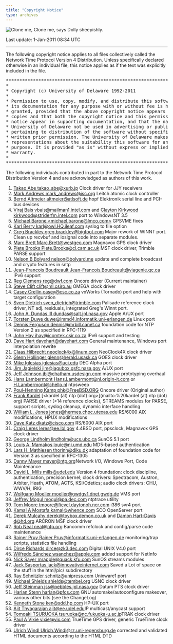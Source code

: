 ```yaml
---
title: "Copyright Notice"
type: archives
---
```


![Clone me,](/archives/pic/sheepb.jpg) Clone me, says Dolly sheepishly.

Last update: 1-Jan-2011 08:34 UTC

* * *

The following copyright notice applies to all files collectively called the Network Time Protocol Version 4 Distribution. Unless specifically declared otherwise in an individual file, this notice applies as if the text was explicitly included in the file.

<pre>***********************************************************************
*                                                                     *
* Copyright (c) University of Delaware 1992-2011                      *
*                                                                     *
* Permission to use, copy, modify, and distribute this software and   *
* its documentation for any purpose with or without fee is hereby     *
* granted, provided that the above copyright notice appears in all    *
* copies and that both the copyright notice and this permission       *
* notice appear in supporting documentation, and that the name        *
* University of Delaware not be used in advertising or publicity      *
* pertaining to distribution of the software without specific,        *
* written prior permission. The University of Delaware makes no       *
* representations about the suitability this software for any         *
* purpose. It is provided "as is" without express or implied          *
* warranty.                                                           *
*                                                                     *
***********************************************************************
</pre>

The following individuals contributed in part to the Network Time Protocol Distribution Version 4 and are acknowledged as authors of this work.

1.  [Takao Abe <takao_abe@xurb.jp>](mailto:%20takao_abe@xurb.jp) Clock driver for JJY receivers
2.  [Mark Andrews <mark_andrews@isc.org>](mailto:%20mark_andrews@isc.org) Leitch atomic clock controller
3.  [Bernd Altmeier <altmeier@atlsoft.de>](mailto:%20altmeier@atlsoft.de) hopf Elektronik serial line and PCI-bus devices
4.  [Viraj Bais <vbais@mailman1.intel.com>](mailto:%20vbais@mailman1.intel.co) and [Clayton Kirkwood <kirkwood@striderfm.intel.com>](mailto:%20kirkwood@striderfm.intel.com) port to WindowsNT 3.5
5.  [Michael Barone <michael,barone@lmco.com>](mailto:%20michael.barone@lmco.com) GPSVME fixes
6.  [Karl Berry <karl@owl.HQ.ileaf.com>](mailto:%20karl@owl.HQ.ileaf.com) syslog to file option
7.  [Greg Brackley <greg.brackley@bigfoot.com>](mailto:%20greg.brackley@bigfoot.com) Major rework of WINNT port. Clean up recvbuf and iosignal code into separate modules.
8.  [Marc Brett <Marc.Brett@westgeo.com>](mailto:%20Marc.Brett@westgeo.com) Magnavox GPS clock driver
9.  [Piete Brooks <Piete.Brooks@cl.cam.ac.uk>](mailto:%20Piete.Brooks@cl.cam.ac.uk) MSF clock driver, Trimble PARSE support
10.  [Nelson B Bolyard <nelson@bolyard.me>](mailto:%20nelson@bolyard.me) update and complete broadcast and crypto features in sntp
11.  [Jean-Francois Boudreault <Jean-Francois.Boudreault@viagenie.qc.ca>](mailto:%20Jean-Francois.Boudreault@viagenie.qc.ca) IPv6 support
12.  [Reg Clemens <reg@dwf.com>](mailto:%20reg@dwf.com) Oncore driver (Current maintainer)
13.  [Steve Clift <clift@ml.csiro.au>](mailto:%20clift@ml.csiro.au) OMEGA clock driver
14.  [Casey Crellin <casey@csc.co.za>](mailto:casey@csc.co.za) vxWorks (Tornado) port and help with target configuration
15.  [Sven Dietrich <sven_dietrich@trimble.com>](mailto:%20Sven_Dietrich@trimble.COM) Palisade reference clock driver, NT adj. residuals, integrated Greg's Winnt port.
16.  [John A. Dundas III <dundas@salt.jpl.nasa.gov>](mailto:%20dundas@salt.jpl.nasa.gov) Apple A/UX port
17.  [Torsten Duwe <duwe@immd4.informatik.uni-erlangen.de>](mailto:%20duwe@immd4.informatik.uni-erlangen.de) Linux port
18.  [Dennis Ferguson <dennis@mrbill.canet.ca>](mailto:%20dennis@mrbill.canet.ca) foundation code for NTP Version 2 as specified in RFC-1119
19.  [John Hay <jhay@icomtek.csir.co.za>](mailto:%20jhay@icomtek.csir.co.za) IPv6 support and testing
20.  [Dave Hart <davehart@davehart.com>](mailto:%20davehart@davehart.com) General maintenance, Windows port interpolation rewrite
21.  [Claas Hilbrecht <neoclock4x@linum.com>](mailto:%20neoclock4x@linum.com) NeoClock4X clock driver
22.  [Glenn Hollinger <glenn@herald.usask.ca>](mailto:%20glenn@herald.usask.ca) GOES clock driver
23.  [Mike Iglesias <iglesias@uci.edu>](mailto:%20iglesias@uci.edu) DEC Alpha port
24.  [Jim Jagielski <jim@jagubox.gsfc.nasa.gov>](mailto:%20jagubox.gsfc.nasa.gov) A/UX port
25.  [Jeff Johnson <jbj@chatham.usdesign.com>](mailto:%20jbj@chatham.usdesign.com) massive prototyping overhaul
26.  [Hans Lambermont <Hans.Lambermont@nl.origin-it.com>](mailto:Hans.Lambermont@nl.origin-it.com) or [<H.Lambermont@chello.nl>](mailto:H.Lambermont@chello.nl) ntpsweep
27.  [Poul-Henning Kamp <phk@FreeBSD.ORG>](mailto:%20phk@FreeBSD.ORG) Oncore driver (Original author)
28.  [Frank Kardel](http://www4.informatik.uni-erlangen.de/%7ekardel) [<kardel (at) ntp (dot) org>](mailto:%20kardel (at) ntp (dot) org) PARSE <GENERIC> driver (>14 reference clocks), STREAMS modules for PARSE, support scripts, syslog cleanup, dynamic interface handling
29.  [William L. Jones <jones@hermes.chpc.utexas.edu>](mailto:%20jones@hermes.chpc.utexas.edu) RS/6000 AIX modifications, HPUX modifications
30.  [Dave Katz <dkatz@cisco.com>](mailto:%20dkatz@cisco.com) RS/6000 AIX port
31.  [Craig Leres <leres@ee.lbl.gov>](mailto:%20leres@ee.lbl.gov) 4.4BSD port, ppsclock, Magnavox GPS clock driver
32.  [George Lindholm <lindholm@ucs.ubc.ca>](mailto:%20lindholm@ucs.ubc.ca) SunOS 5.1 port
33.  [Louis A. Mamakos <louie@ni.umd.edu>](mailto:%20louie@ni.umd.edu) MD5-based authentication
34.  [Lars H. Mathiesen <thorinn@diku.dk>](mailto:%20thorinn@diku.dk) adaptation of foundation code for Version 3 as specified in RFC-1305
35.  [Danny Mayer <mayer@ntp.org>](mailto:%20mayer@ntp.org)Network I/O, Windows Port, Code Maintenance
36.  [David L. Mills <mills@udel.edu>](mailto:%20mills@udel.edu) Version 4 foundation: clock discipline, authentication, precision kernel; clock drivers: Spectracom, Austron, Arbiter, Heath, ATOM, ACTS, KSI/Odetics; audio clock drivers: CHU, WWV/H, IRIG
37.  [Wolfgang Moeller <moeller@gwdgv1.dnet.gwdg.de>](mailto:%20moeller@gwdgv1.dnet.gwdg.de) VMS port
38.  [Jeffrey Mogul <mogul@pa.dec.com>](mailto:%20mogul@pa.dec.com) ntptrace utility
39.  [Tom Moore <tmoore@fievel.daytonoh.ncr.com>](mailto:%20tmoore@fievel.daytonoh.ncr.com) i386 svr4 port
40.  [Kamal A Mostafa <kamal@whence.com>](mailto:%20kamal@whence.com) SCO OpenServer port
41.  [Derek Mulcahy <derek@toybox.demon.co.uk>](mailto:%20derek@toybox.demon.co.uk) and [Damon Hart-Davis <d@hd.org>](mailto:%20d@hd.org) ARCRON MSF clock driver
42.  [Rob Neal <neal@ntp.org>](mailto:%20neal@ntp.org) Bancomm refclock and config/parse code maintenance
43.  [Rainer Pruy <Rainer.Pruy@informatik.uni-erlangen.de>](mailto:%20Rainer.Pruy@informatik.uni-erlangen.de) monitoring/trap scripts, statistics file handling
44.  [Dirce Richards <dirce@zk3.dec.com>](mailto:%20dirce@zk3.dec.com) Digital UNIX V4.0 port
45.  [Wilfredo Sánchez <wsanchez@apple.com>](mailto:%20wsanchez@apple.com) added support for NetInfo
46.  [Nick Sayer <mrapple@quack.kfu.com>](mailto:%20mrapple@quack.kfu.com) SunOS streams modules
47.  [Jack Sasportas <jack@innovativeinternet.com>](mailto:%20jack@innovativeinternet.com) Saved a Lot of space on the stuff in the html/pic/ subdirectory
48.  [Ray Schnitzler <schnitz@unipress.com>](mailto:%20schnitz@unipress.com) Unixware1 port
49.  [Michael Shields <shields@tembel.org>](mailto:%20shields@tembel.org) USNO clock driver
50.  [Jeff Steinman <jss@pebbles.jpl.nasa.gov>](mailto:%20pebbles.jpl.nasa.gov) Datum PTS clock driver
51.  [Harlan Stenn <harlan@pfcs.com>](mailto:%20harlan@pfcs.com) GNU automake/autoconfigure makeover, various other bits (see the ChangeLog)
52.  [Kenneth Stone <ken@sdd.hp.com>](mailto:%20ken@sdd.hp.com) HP-UX port
53.  [Ajit Thyagarajan <ajit@ee.udel.edu>](mailto:%20ajit@ee.udel.edu)IP multicast/anycast support
54.  [Tomoaki TSURUOKA <tsuruoka@nc.fukuoka-u.ac.jp>](mailto:%20tsuruoka@nc.fukuoka-u.ac.jp)TRAK clock driver
55.  [Paul A Vixie <vixie@vix.com>](mailto:%20vixie@vix.com) TrueTime GPS driver, generic TrueTime clock driver
56.  [Ulrich Windl <Ulrich.Windl@rz.uni-regensburg.de>](mailto:%20Ulrich.Windl@rz.uni-regensburg.de) corrected and validated HTML documents according to the HTML DTD